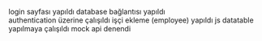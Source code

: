 login sayfası yapıldı
database bağlantısı yapıldı  
authentication üzerine çalışıldı 
işçi ekleme (employee) yapıldı 
js datatable yapılmaya çalışıldı
mock api denendi
